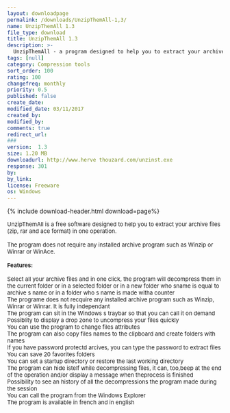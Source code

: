 ```yaml
---
layout: downloadpage
permalink: /downloads/UnzipThemAll-1,3/
name: UnzipThemAll 1.3
file_type: download
title: UnzipThemAll 1.3
description: >-
  UnzipThemAll - a program designed to help you to extract your archive files (zip, rar and ace format) in one operation
tags: [null]
category: Compression tools
sort_order: 100
rating: 100
changefreq: monthly
priority: 0.5
published: false
create_date:
modified_date: 03/11/2017
created_by:
modified_by:
comments: true
redirect_url:
###
version:  1.3
size: 1.20 MB
downloadurl: http://www.herve thouzard.com/unzinst.exe
response: 301
by:
by_link:
license: Freeware
os: Windows
---
```


{% include download-header.html download=page%}

<p style="fix-download-text !important">
<p><font size="2"><p>UnzipThemAll is a free software designed to help you to extract your archive files (zip, rar and ace format) in one operation. <br />
<br />
The program does not require any installed archive program such as Winzip or Winrar or WinAce.<br />
<br />
<span class="articleDetailsLink"><strong>Features:</strong></span><br />
<br />
Select all your archive files and in one click, the program will decompress them in the current folder or in a selected folder or in a new folder who sname is equal to archive s name or in a folder who s name is made witha counter <br />
The programe does not recquire any installed archive program such as Winzip, Winrar or Winrar. It is fully independant <br />
The program can sit in the Windows s traybar so that you can call it on demand <br />
Possiblity to display a drop zone to uncompress your files quickly <br />
You can use the program to change files attributes <br />
The program can also copy files names to the clipboard and create folders with names <br />
If you have password protectd arcives, you can type the password to extract files <br />
You can save 20 favorites folders <br />
You can set a startup directory or restore the last working directory <br />
The program can hide istelf while decompressing files, it can, too,beep at the end of the operation and/or display a message when theprocess is finished <br />
Possibility to see an history of all the decompressions the program made during the session <br />
You can call the program from the Windows Explorer <br />
The program is available in french and in english</p></p></p>
